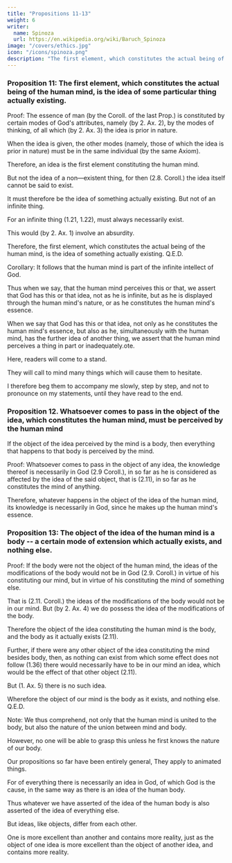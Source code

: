 ```yaml
---
title: "Propositions 11-13"
weight: 6
writer:
  name: Spinoza
  url: https://en.wikipedia.org/wiki/Baruch_Spinoza
image: "/covers/ethics.jpg"
icon: "/icons/spinoza.png"
description: "The first element, which constitutes the actual being of the human mind, is the idea of some particular thing actually existing"
---
```



### Proposition 11: The first element, which constitutes the actual being of the human mind, is the idea of some particular thing actually existing. 

Proof: The essence of man (by the Coroll. of the last Prop.) is constituted by certain modes of God's attributes, namely (by 2. Ax. 2), by the modes of thinking, of all which (by 2. Ax. 3) the idea is prior in nature.

When the idea is given, the other modes (namely, those of which the idea is prior in nature) must be in the same individual (by the same Axiom).

Therefore, an idea is the first element constituting the human mind.

But not the idea of a non—existent thing, for then (2.8. Coroll.) the idea itself cannot be said to exist.

It must therefore be the idea of something actually existing. But not of an infinite thing.

For an infinite thing (1.21, 1.22), must always necessarily exist.

This would (by 2. Ax. 1) involve an absurdity.

Therefore, the first element, which constitutes the actual being of the human mind, is the idea of something actually existing. Q.E.D.

Corollary: It follows that the human mind is part of the infinite intellect of God.

Thus when we say, that the human mind perceives this or that, we assert that God has this or that idea, not as he is infinite, but as he is displayed through the human mind's nature, or as he constitutes the human mind's essence.

When we say that God has this or that idea, not only as he constitutes the human mind's essence, but also as he, simultaneously with the human mind, has the further idea of another thing, we assert that the human mind perceives a thing in part or inadequately.ote.

Here, readers will come to a stand.

They will call to mind many things which will cause them to hesitate.

I therefore beg them to accompany me slowly, step by step, and not to pronounce on my statements, until they have read to the end.


### Proposition 12. Whatsoever comes to pass in the object of the idea, which constitutes the human mind, must be perceived by the human mind

<!-- , or there will necessarily be an idea in the human mind of the said occurrence.  -->

If the object of the idea perceived by the mind is a body, then everything that happens to that body is perceived by the mind.

Proof: Whatsoever comes to pass in the object of any idea, the knowledge thereof is necessarily in God (2.9 Coroll.), in so far as he is considered as affected by the idea of the said object, that is (2.11), in so far as he constitutes the mind of anything.

Therefore, whatever happens in the object of the idea of the human mind, its knowledge is necessarily in God, since he makes up the human mind's essence.

<!-- That is (by 2.11. Coroll.) the knowledge of the said thing will necessarily be in the mind, in other words the mind perceives it. -->

<!-- Note: This proposition is also evident, and is more clearly to be understood from 2.7., which see. -->

### Proposition 13: The object of the idea of the human mind is a body -- a certain mode of extension which actually exists, and nothing else.

Proof: If the body were not the object of the human mind, the ideas of the modifications of the body would not be in God (2.9. Coroll.) in virtue of his constituting our mind, but in virtue of his constituting the mind of something else.

That is (2.11. Coroll.) the ideas of the modifications of the body would not be in our mind. But (by 2. Ax. 4) we do possess the idea of the modifications of the body.

Therefore the object of the idea constituting the human mind is the body, and the body as it actually exists (2.11).

Further, if there were any other object of the idea constituting the mind besides body, then, as nothing can exist from which some effect does not follow (1.36) there would necessarily have to be in our mind an idea, which would be the effect of that other object (2.11).

But (1. Ax. 5) there is no such idea.

Wherefore the object of our mind is the body as it exists, and nothing else. Q.E.D.

Note: We thus comprehend, not only that the human mind is united to the body, but also the nature of the union between mind and body.

However, no one will be able to grasp this unless he first knows the nature of our body.

Our propositions so far have been entirely general, They apply to animated things. 
 <!-- not more to men than to other individual things, all of which, though in different degrees, are animated.[3] -->

For of everything there is necessarily an idea in God, of which God is the cause, in the same way as there is an idea of the human body.

Thus whatever we have asserted of the idea of the human body is also asserted of the idea of everything else.

But ideas, like objects, differ from each other.

One is more excellent than another and contains more reality, just as the object of one idea is more excellent than the object of another idea, and contains more reality.

<!-- [3] "Animata" -->
